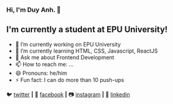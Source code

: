 ### Hi, I'm Duy Anh. 👋
## I'm currently a student at EPU University!

- 🔭 I’m currently working on EPU University
- 🌱 I’m currently learning HTML, CSS, Javascript, ReactJS
- 💬 Ask me about Frontend Development
- 📫 How to reach me: ...
- 😄 Pronouns: he/him
- ⚡ Fun fact: I can do more than 10 push-ups

🐦 [twitter][twitter] **|** 
📰 [facebook][facebook] **|** 
📷 [instagram][instagram] **|** 
👔 [linkedin][linkedin]

[twitter]: https://twitter.com/DuyAnhPhm7
[facebook]: https://facebook.com/08th1
[instagram]: https://instagram.com/duyyyy_anhhhhh
[linkedin]: https://linkedin.com/in/duy-anh-phạm-37420b238

